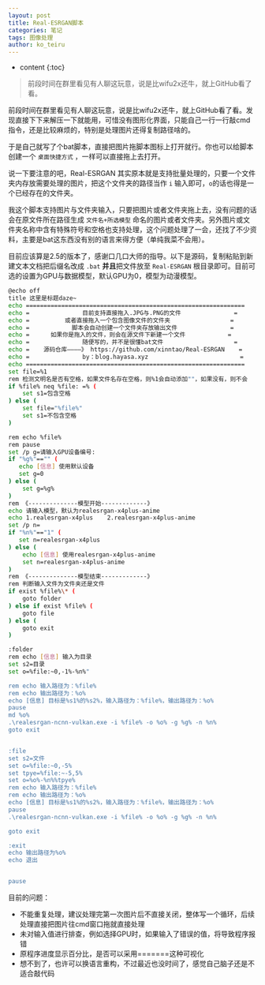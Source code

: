```yaml
---
layout: post  
title: Real-ESRGAN脚本
categories: 笔记
tags: 图像处理
author: ko_teiru
---
```



* content
{:toc}

> 前段时间在群里看见有人聊这玩意，说是比wifu2x还牛，就上GitHub看了看。






前段时间在群里看见有人聊这玩意，说是比wifu2x还牛，就上GitHub看了看。发现直接下下来解压一下就能用，可惜没有图形化界面，只能自己一行一行敲cmd指令，还是比较麻烦的，特别是处理图片还得复制路径啥的。  

于是自己就写了个bat脚本，直接把图片拖脚本图标上打开就行。你也可以给脚本创建一个 `桌面快捷方式` ，一样可以直接拖上去打开。  

说一下要注意的吧，Real-ESRGAN 其实原本就是支持批量处理的，只要一个文件夹内存放需要处理的图片，把这个文件夹的路径当作 `i` 输入即可，`o`的话也得是一个已经存在的文件夹。

我这个脚本支持图片与文件夹输入，只要把图片或者文件夹拖上去，没有问题的话会在原文件所在路径生成 `文件名+所选模型` 命名的图片或者文件夹。另外图片或文件夹名称中含有特殊符号和空格也支持处理，这个问题处理了一会，还找了不少资料，主要是bat这东西没有别的语言来得方便（单纯我菜不会用）。

目前应该算是2.5的版本了，感谢口几口大师的指导。以下是源码，复制粘贴到新建文本文档把后缀名改成 `.bat` **并且**把文件放至 `Real-ESRGAN` 根目录即可。目前可选的设置为GPU与数据模型，默认GPU为0，模型为动漫模型。 

```bash
@echo off
title 这里是标题daze~
echo ==============================================================
echo =               目前支持直接拖入.JPG与.PNG的文件               =
echo =          或者直接拖入一个包含图像文件的文件夹                 =
echo =            脚本会自动创建一个文件夹存放输出文件               =
echo =      如果你是拖入的文件，则会在源文件下新建一个文件            =
echo =               随便写的，并不是很懂bat文件                    =
echo =    源码仓库————》 https://github.com/xinntao/Real-ESRGAN    =
echo =               by：blog.hayasa.xyz                          =
echo ==============================================================
set file=%1
rem 检测文明名是否有空格，如果文件名存在空格，则%1会自动添加""，如果没有，则不会
if %file% neq %file: =% (
    set s1=包含空格
) else (
    set file="%file%"
    set s1=不包含空格
)

rem echo %file%
rem pause
set /p g=请输入GPU设备编号:
if "%g%"=="" (
   echo [信息] 使用默认设备
   set g=0
) else (
    set g=%g%
)
rem 《--------------模型开始-------------》
echo 请输入模型，默认为realesrgan-x4plus-anime
echo 1.realesrgan-x4plus	2.realesrgan-x4plus-anime
set /p n= 
if "%n%"=="1" (
   set n=realesrgan-x4plus
) else (
    echo [信息] 使用realesrgan-x4plus-anime
    set n=realesrgan-x4plus-anime
)
rem 《--------------模型结束-------------》
rem 判断输入文件为文件夹还是文件
if exist %file%\* (
	goto folder
) else if exist %file% (
	goto file
) else (
	goto exit
)

:folder
rem echo [信息] 输入为目录
set s2=目录
set o=%file:~0,-1%-%n%"

rem echo 输入路径为：%file%
rem echo 输出路径为：%o%
echo [信息] 目标是%s1%的%s2%，输入路径为：%file%，输出路径为：%o%
pause
md %o%
.\realesrgan-ncnn-vulkan.exe -i %file% -o %o% -g %g% -n %n%
goto exit


:file
set s2=文件
set o=%file:~0,-5%
set tpye=%file:~-5,5%
set o=%o%-%n%%tpye%
rem echo 输入路径为：%file%
rem echo 输出路径为：%o%
echo [信息] 目标是%s1%的%s2%，输入路径为：%file%，输出路径为：%o%
pause
.\realesrgan-ncnn-vulkan.exe -i %file% -o %o% -g %g% -n %n%

goto exit

:exit
echo 输出路径为%o%
echo 退出


pause

```



目前的问题：

- 不能重复处理，建议处理完第一次图片后不直接关闭，整体写一个循环，后续处理直接把图片往cmd窗口拖就直接处理
- 未对输入值进行排查，例如选择GPU时，如果输入了错误的值，将导致程序报错
- 原程序进度显示百分比，是否可以采用=======这种可视化
- 想不到了，也许可以换语言重构，不过最近也没时间了，感觉自己脑子还是不适合敲代码  
